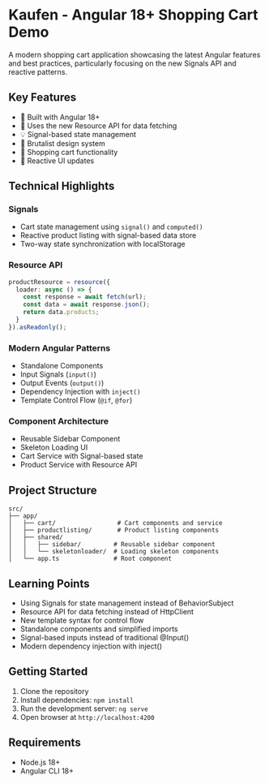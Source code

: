# Kaufen - Angular 18+ Shopping Cart Demo

A modern shopping cart application showcasing the latest Angular features and best practices, particularly focusing on the new Signals API and reactive patterns.

## Key Features

- 🎯 Built with Angular 18+
- 📡 Uses the new Resource API for data fetching
- 💡 Signal-based state management
- 🎨 Brutalist design system
- 🛒 Shopping cart functionality
- 🔄 Reactive UI updates

## Technical Highlights

### Signals

- Cart state management using `signal()` and `computed()`
- Reactive product listing with signal-based data store
- Two-way state synchronization with localStorage

### Resource API

```typescript
productResource = resource({
  loader: async () => {
    const response = await fetch(url);
    const data = await response.json();
    return data.products;
  }
}).asReadonly();
```

### Modern Angular Patterns

- Standalone Components
- Input Signals (`input()`)
- Output Events (`output()`)
- Dependency Injection with `inject()`
- Template Control Flow (`@if`, `@for`)

### Component Architecture

- Reusable Sidebar Component
- Skeleton Loading UI
- Cart Service with Signal-based state
- Product Service with Resource API

## Project Structure

```
src/
├── app/
│   ├── cart/                 # Cart components and service
│   ├── productlisting/       # Product listing components
│   ├── shared/
│   │   ├── sidebar/         # Reusable sidebar component
│   │   └── skeletonloader/  # Loading skeleton components
│   └── app.ts               # Root component
```


## Learning Points

- Using Signals for state management instead of BehaviorSubject
- Resource API for data fetching instead of HttpClient
- New template syntax for control flow
- Standalone components and simplified imports
- Signal-based inputs instead of traditional @Input()
- Modern dependency injection with inject()

## Getting Started

1. Clone the repository
2. Install dependencies: `npm install`
3. Run the development server: `ng serve`
4. Open browser at `http://localhost:4200`

## Requirements

- Node.js 18+
- Angular CLI 18+